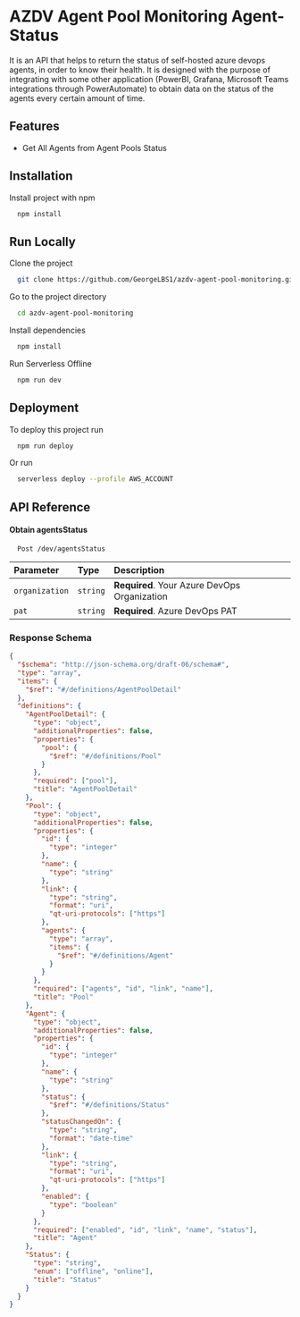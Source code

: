 # AZDV Agent Pool Monitoring Agent-Status

It is an API that helps to return the status of self-hosted azure devops agents, in order to know their health.
It is designed with the purpose of integrating with some other application (PowerBI, Grafana, Microsoft Teams integrations through PowerAutomate) to obtain data on the status of the agents every certain amount of time.

## Features

- Get All Agents from Agent Pools Status

## Installation

Install project with npm

```bash
  npm install
```

## Run Locally

Clone the project

```bash
  git clone https://github.com/GeorgeLBS1/azdv-agent-pool-monitoring.git
```

Go to the project directory

```bash
  cd azdv-agent-pool-monitoring
```

Install dependencies

```bash
  npm install
```

Run Serverless Offline

```bash
  npm run dev
```

## Deployment

To deploy this project run

```bash
  npm run deploy
```

Or run

```bash
  serverless deploy --profile AWS_ACCOUNT
```

## API Reference

#### Obtain agentsStatus

```http
  Post /dev/agentsStatus
```

| Parameter      | Type     | Description                                  |
| :------------- | :------- | :------------------------------------------- |
| `organization` | `string` | **Required**. Your Azure DevOps Organization |
| `pat`          | `string` | **Required**. Azure DevOps PAT               |

### Response Schema

```json
{
  "$schema": "http://json-schema.org/draft-06/schema#",
  "type": "array",
  "items": {
    "$ref": "#/definitions/AgentPoolDetail"
  },
  "definitions": {
    "AgentPoolDetail": {
      "type": "object",
      "additionalProperties": false,
      "properties": {
        "pool": {
          "$ref": "#/definitions/Pool"
        }
      },
      "required": ["pool"],
      "title": "AgentPoolDetail"
    },
    "Pool": {
      "type": "object",
      "additionalProperties": false,
      "properties": {
        "id": {
          "type": "integer"
        },
        "name": {
          "type": "string"
        },
        "link": {
          "type": "string",
          "format": "uri",
          "qt-uri-protocols": ["https"]
        },
        "agents": {
          "type": "array",
          "items": {
            "$ref": "#/definitions/Agent"
          }
        }
      },
      "required": ["agents", "id", "link", "name"],
      "title": "Pool"
    },
    "Agent": {
      "type": "object",
      "additionalProperties": false,
      "properties": {
        "id": {
          "type": "integer"
        },
        "name": {
          "type": "string"
        },
        "status": {
          "$ref": "#/definitions/Status"
        },
        "statusChangedOn": {
          "type": "string",
          "format": "date-time"
        },
        "link": {
          "type": "string",
          "format": "uri",
          "qt-uri-protocols": ["https"]
        },
        "enabled": {
          "type": "boolean"
        }
      },
      "required": ["enabled", "id", "link", "name", "status"],
      "title": "Agent"
    },
    "Status": {
      "type": "string",
      "enum": ["offline", "online"],
      "title": "Status"
    }
  }
}
```

